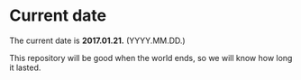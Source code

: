# Current date

The current date is **2017.01.21.** (YYYY.MM.DD.)

This repository will be good when the world ends, so we will know how long it lasted.